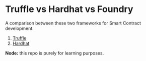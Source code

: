 # Truffle vs Hardhat vs Foundry

A comparison between these two frameworks for Smart Contract development.

1. [Truffle](truffle)
2. [Hardhat](hardhat)

**Node:** this repo is purely for learning purposes.
